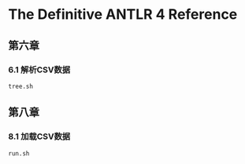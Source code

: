# The Definitive ANTLR 4 Reference

## 第六章 

### 6.1 解析CSV数据

```
tree.sh
```

## 第八章 

### 8.1 加载CSV数据

```
run.sh
```

